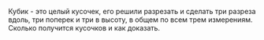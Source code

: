 Кубик - это целый кусочек, его решили разрезать и сделать три разреза вдоль, три поперек и три в высоту, в общем по всем трем измерениям. Сколько получится кусочков и как доказать.
